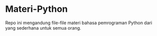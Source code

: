 # Materi-Python
Repo ini mengandung file-file materi bahasa pemrograman Python dari yang sederhana untuk semua orang.
